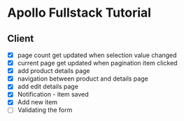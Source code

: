 # Apollo Fullstack Tutorial

## Client

* [x] page count get updated when selection value changed
* [x] current page get updated when pagination item clicked
* [x] add product details page
* [x] navigation between product and details page
* [x] add edit details page
* [x] Notification - item saved
* [x] Add new item
* [ ] Validating the form
